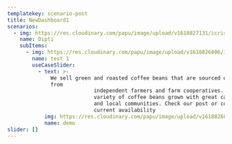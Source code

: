 ```yaml
---
templatekey: scenario-post
title: NewDashboard1
scenarios:
  - img: https://res.cloudinary.com/papu/image/upload/v1618827131/icrisat/1PSDSAdmin/PSDS_Admin_h2rcrg.svg
    name: Dipti
    subItems:
      - img: https://res.cloudinary.com/papu/image/upload/v1618826806/icrisat/1PSDSAdmin/1Admin-Portal/1Dashboard_h0hoxl.jpg
        name: test 1
        useCaseSlider:
          - text: >-
              We sell green and roasted coffee beans that are sourced directly
              from
                            independent farmers and farm cooperatives. We’re proud to offer a
                            variety of coffee beans grown with great care for the environment
                            and local communities. Check our post or contact us directly for
                            current availability
            img: https://res.cloudinary.com/papu/image/upload/v1618826806/icrisat/1PSDSAdmin/1Admin-Portal/1Dashboard_h0hoxl.jpg
            name: demo
slider: []
---
```

